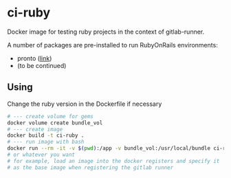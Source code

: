 # ci-ruby

Docker image for testing ruby projects in the context of gitlab-runner.

A number of packages are pre-installed to run RubyOnRails environments:

* pronto ([link](https://github.com/prontolabs/pronto))
* (to be continued)

## Using

Change the ruby version in the Dockerfile if necessary

```bash
# --- create volume for gems
docker volume create bundle_vol
# --- create image
docker build -t ci-ruby .
# --- run image with bash
docker run --rm -it -v $(pwd):/app -v bundle_vol:/usr/local/bundle ci-ruby bash
# or whatever you want
# for example, load an image into the docker registers and specify it
# as the base image when registering the gitlab runner
```